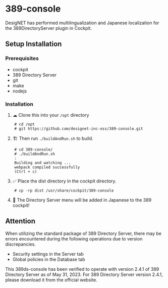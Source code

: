 # 389-console
DesigNET has performed multilingualization and Japanese localization for the 389DirectoryServer plugin in Cockpit.


## Setup Installation

### Prerequisites

- cockpit
- 389 Directory Server
- git
- make
- nodejs

### Installation

1. ☁ Clone this into your `/opt` directory
```
    # cd /opt
    # git https://github.com/designet-inc-oss/389-console.git
```
2. 🏗 Then run `./buildAndRun.sh` to build.
```
    # cd 389-console/
    # ./buildAndRun.sh
    :
    Building and watching ...
    webpack compiled successfully
    (Ctrl + c)
```
 3. ✅ Place the dist directory in the cockpit directory.
```   
    # cp -rp dist /usr/share/cockpit/389-console
```

4. 🎉 The Directory Server menu will be added in Japanese to the 389 cockpit!

## Attention

When utilizing the standard package of 389 Directory Server, there may be errors encountered during the following operations due to version discrepancies.
- Security settings in the Server tab
- Global policies in the Database tab

This 389ds-console has been verified to operate with version 2.4.1 of 389 Directory Server as of May 31, 2023. 
For 389 Directory Server version 2.4.1, please download it from the official website.
